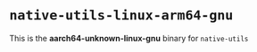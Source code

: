 # `native-utils-linux-arm64-gnu`

This is the **aarch64-unknown-linux-gnu** binary for `native-utils`
